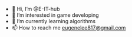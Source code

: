 - 👋 Hi, I’m @E-IT-hub
- 👀 I’m interested in game developing
- 🌱 I’m currently learning algorithms
- 📫 How to reach me eugenelee817@gmail.com

<!---
E-IT-hub/E-IT-hub is a ✨ special ✨ repository because its `README.md` (this file) appears on your GitHub profile.
You can click the Preview link to take a look at your changes.
--->
